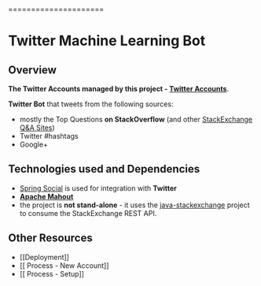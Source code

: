 =====================
# Twitter Machine Learning Bot

## Overview

**The Twitter Accounts managed by this project - [Twitter Accounts](https://github.com/eugenp/stackexchange2twitter/wiki/Twitter-Accounts)**. 


**Twitter Bot** that tweets from the following sources: 
- mostly the Top Questions **on StackOverflow** (and other [StackExchange Q&amp;A Sites](http://stackexchange.com/sites#))
- Twitter #hashtags
- Google+


## Technologies used and Dependencies
- [Spring Social](https://github.com/SpringSource/spring-social/wiki/Quick-Start) is used for integration with **Twitter**
- [**Apache Mahout**](http://mahout.apache.org/)
- the project is **not stand-alone** - it uses the [java-stackexchange](https://github.com/eugenp/java-stackexchange) project to consume the StackExchange REST API. 


## Other Resources
- [[Deployment]]
- [[ Process - New Account]]
- [[ Process - Setup]]